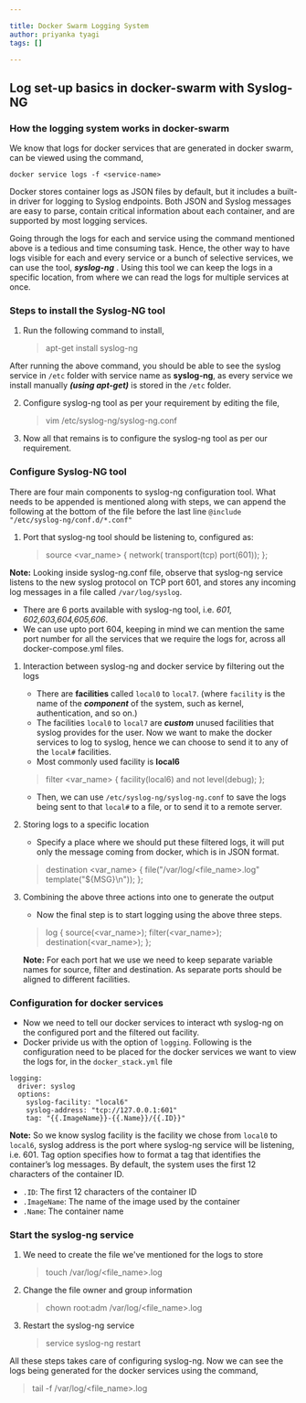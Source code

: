 ```yaml
---

title: Docker Swarm Logging System
author: priyanka tyagi
tags: []

---
```


## Log set-up basics in docker-swarm with Syslog-NG

### How the logging system works in docker-swarm
We know that logs for docker services that are generated in docker swarm, can be viewed using the command,

`docker service logs -f <service-name>`

Docker stores container logs as JSON files by default, but it includes a built-in driver for logging to Syslog endpoints. Both JSON and Syslog messages are easy to parse, contain critical information about each container, and are supported by most logging services. 

Going through the logs for each and service using the command mentioned above is a tedious and time consuming task. Hence, the other way to have logs visible for each and every service or a bunch of selective services, we can use the tool, ***syslog-ng*** . 
Using this tool we can keep the logs in a specific location, from where we can read the logs for multiple services at once.

### Steps to install the Syslog-NG tool
1. Run the following command to install,
	> apt-get install syslog-ng

After running the above command, you should be able to see the syslog service in `/etc` folder with service name as **syslog-ng**, as every service we install manually ***(using apt-get)*** is stored in the `/etc` folder.

2. Configure syslog-ng tool as per your requirement by editing the file,
	> vim /etc/syslog-ng/syslog-ng.conf
   
3.  Now all that remains is to configure the syslog-ng tool as per our requirement.

### Configure Syslog-NG tool
There are four main components to syslog-ng configuration tool.
What needs to be appended is mentioned along with steps, we can append the following at the bottom of the file before the last line `@include "/etc/syslog-ng/conf.d/*.conf"`
1. Port that syslog-ng tool should be listening to, configured as:
	> source <var_name> { network( transport(tcp) port(601)); };

**Note:** 
	Looking inside syslog-ng.conf file, observe that syslog-ng service listens to the new syslog protocol on TCP port 601, and stores any incoming log messages in a file called `/var/log/syslog`.
	
-  There are 6 ports available with syslog-ng tool, 
		 i.e. *601, 602,603,604,605,606*.
- We can use upto port 604, keeping in mind we can mention the same port number for all the services that we require the logs for, across all docker-compose.yml files.

1. Interaction between syslog-ng and docker service by filtering out the logs
	 - There are **facilities** called `local0` to `local7`. 
	 (where `facility` is the name of the ***component*** of the system, such as kernel, authentication, and so on.)
	 - The facilities `local0` to `local7` are ***custom*** unused facilities that syslog provides for the user. Now we want to make the docker services to log to syslog,  hence we can choose to send it to any of the `local#` facilities. 
	 - Most commonly used facility is **local6**
	 > filter <var_name> { facility(local6) and not level(debug); };
	 - Then, we can use `/etc/syslog-ng/syslog-ng.conf` to save the logs being sent to that `local#` to a file, or to send it to a remote server.
 
 1.  Storing logs to a specific location
	 - Specify a place where we should put these filtered logs, it will put only the message coming from docker, which is in JSON format.
	 >  destination <var_name> { file("/var/log/<file_name>.log" template("${MSG}\n")); };

 1. Combining the above three actions into one to generate the output
	- Now the final step is to start logging using the above three steps.
	> log { source(<var_name>); filter(<var_name>); destination(<var_name>); };

	**Note:**
	For each port hat we use we need to keep separate variable names for source, filter and destination. As separate ports should be aligned to different facilities.
	 
### Configuration for docker services
 - Now we need to tell our docker services to interact wth syslog-ng on the configured port and the filtered out facility.
 - Docker privide us with the option of `logging`. Following is the configuration need to be placed for the docker services we want to view the logs for, in the `docker_stack.yml` file
```
logging:
  driver: syslog
  options:
    syslog-facility: "local6"
    syslog-address: "tcp://127.0.0.1:601"
    tag: "{{.ImageName}}-{{.Name}}/{{.ID}}"
```
**Note:**
So we know syslog facility is the facility we chose from `local0` to `local6`, syslog address is the port where syslog-ng service will be listening, i.e. 601.
Tag option specifies how to format a tag that identifies the container’s log messages. By default, the system uses the first 12 characters of the container ID.
- `.ID`: The first 12 characters of the container ID
- `.ImageName`: The name of the image used by the container
- `.Name`: The container name

### Start the syslog-ng service

1.  We need to create the file we've mentioned for the logs to store
	> touch /var/log/<file_name>.log  
2.  Change the file owner and group information
	> chown root:adm /var/log/<file_name>.log
3.  Restart the syslog-ng service
	>  service syslog-ng restart

All these steps takes care of configuring syslog-ng. Now we can see the logs being generated for the docker services using the command,
> tail -f /var/log/<file_name>.log
<!--stackedit_data:
eyJoaXN0b3J5IjpbNTM2OTc1ODc0LC03NjQ3Mzc1NjQsLTE5MT
A5NzcxMTksLTEwMjIyMDUwMDUsMTAxMjI1OTUxMCwtMTEyMTM5
MTcyOCw2MTgzNjYwODAsLTg4MDU2MTk4NywtNDcyMDU4OTA5LC
0xNzU3MDkxMTAxLDQ2MDc3MTg3MF19
-->
